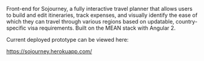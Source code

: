 Front-end for Sojourney, a fully interactive travel planner that allows users to build and edit itineraries, track expenses, and visually identify the ease of which they can travel through various regions based on updatable, country-specific visa requirements. Built on the MEAN stack with Angular 2.

Current deployed prototype can be viewed here:

https://sojourney.herokuapp.com/

